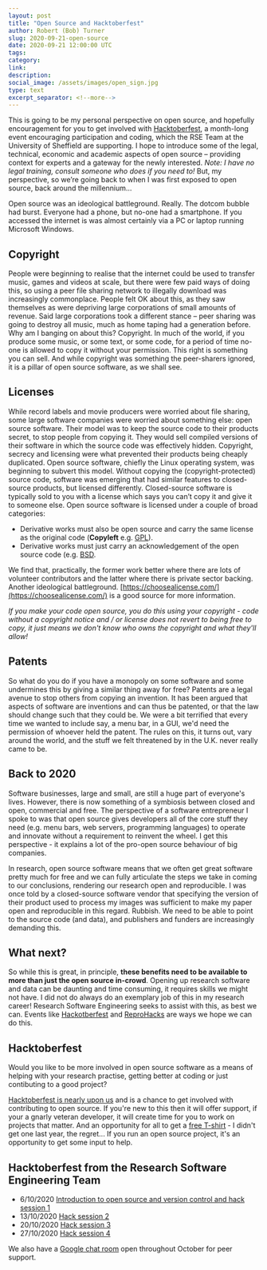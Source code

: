 ```yaml
---
layout: post
title: "Open Source and Hacktoberfest"
author: Robert (Bob) Turner
slug: 2020-09-21-open-source
date: 2020-09-21 12:00:00 UTC
tags:
category:
link:
description:
social_image: /assets/images/open_sign.jpg
type: text
excerpt_separator: <!--more-->
---
```


This is going to be my personal perspective on open source, and hopefully encouragement for you to get involved with [Hacktoberfest](https://hacktoberfest.digitalocean.com/), a month-long event encouraging participation and coding, which the RSE Team at the University of Sheffield are supporting. I hope to introduce some of the legal, technical, economic and academic aspects of open source – providing context for experts and a gateway for the newly interested. *Note: I have no legal training, consult someone who does if you need to!* But, my perspective, so we’re going back to when I was first exposed to open source, back around the millennium…

<!--more-->

Open source was an ideological battleground. Really. The dotcom bubble had burst. Everyone had a phone, but no-one had a smartphone. If you accessed the internet is was almost certainly via a PC or laptop running Microsoft Windows.

## Copyright

People were beginning to realise that the internet could be used to transfer music, games and videos at scale, but there were few paid ways of doing this, so using a peer file sharing network to illegally download was increasingly commonplace. People felt OK about this, as they saw themselves as were depriving large corporations of small amounts of revenue. Said large corporations took a different stance – peer sharing was going to destroy all music, much as home taping had a generation before. Why am I banging on about this? Copyright. In much of the world, if you produce some music, or some text, or some code, for a period of time no-one is allowed to copy it without your permission. This right is something you can sell. And while copyright was something the peer-sharers ignored, it is a pillar of open source software, as we shall see.

## Licenses

While record labels and movie producers were worried about file sharing, some large software companies were worried about something else: open source software. Their model was to keep the source code to their products secret, to stop people from copying it. They would sell compiled versions of their software in which the source code was effectively hidden. Copyright, secrecy and licensing were what prevented their products being cheaply duplicated. Open source software, chiefly the Linux operating system, was beginning to subvert this model. Without copying the (copyright-protected) source code, software was emerging that had similar features to closed-source products, but licensed differently. Closed-source software is typically sold to you with a license which says you can’t copy it and give it to someone else. Open source software is licensed under a couple of broad categories:

- Derivative works must also be open source and carry the same license as the original code (**Copyleft** e.g. [GPL](https://www.gnu.org/licenses/gpl-3.0.en.html)).
- Derivative works must just carry an acknowledgement of the open source code (e.g. [BSD](https://opensource.org/licenses/BSD-3-Clause).

We find that, practically, the former work better where there are lots of volunteer contributors and the latter where there is private sector backing. Another ideological battleground. [https://choosealicense.com/](https://choosealicense.com/) is a good source for more information.

*If you make your code open source, you do this using your copyright - code without a copyright notice and / or license does not revert to being free to copy, it just means we don't know who owns the copyright and what they'll allow!*

## Patents

So what do you do if you have a monopoly on some software and some undermines this by giving a similar thing away for free? Patents are a legal avenue to stop others from copying an invention. It has been argued that aspects of software are inventions and can thus be patented, or that the law should change such that they could be. We were a bit terrified that every time we wanted to include say, a menu bar, in a GUI, we'd need the permission of whoever held the patent. The rules on this, it turns out, vary around the world, and the stuff we felt threatened by in the U.K. never really came to be.

## Back to 2020

Software businesses, large and small, are still a huge part of everyone's lives. However, there is now something of a symbiosis between closed and open, commercial and free. The perspective of a software entrepreneur I spoke to was that open source gives developers all of the core stuff they need (e.g. menu bars, web servers, programming languages) to operate and innovate without a requirement to reinvent the wheel. I get this perspective - it explains a lot of the pro-open source behaviour of big companies.

In research, open source software means that we often get great software pretty much for free and we can fully articulate the steps we take in coming to our conclusions, rendering our research open and reproducible. I was once told by a closed-source software vendor that specifying the version of their product used to process my images was sufficient to make my paper open and reproducible in this regard. Rubbish. We need to be able to point to the source code (and data), and publishers and funders are increasingly demanding this.

## What next?

So while this is great, in principle, **these benefits need to be available to more than just the open source in-crowd**. Opening up research software and data can be daunting and time consuming, it requires skills we might not have. I did not do always do an exemplary job of this in my research career! Research Software Engineering seeks to assist with this, as best we can. Events like [Hackotberfest](../../training/workshop/2020-10-06-hacktoberfest-2020/) and [ReproHacks](https://n8cir.org.uk/news/reprohacks/) are ways we hope we can do this.

## Hacktoberfest

Would you like to be more involved in open source software as a means of helping with your research practise, getting better at coding or just contibuting to a good project?

[Hacktoberfest is nearly upon us](../../training/workshop/2020-10-06-hacktoberfest-2020/) and is a chance to get involved with contributing to open source. If you're new to this then it will offer support, if your a gnarly veteran developer, it will create time for you to work on projects that matter. And an opportunity for all to get a [free T-shirt](https://hacktoberfest.digitalocean.com/) - I didn't get one last year, the regret... If you run an open source project, it's an opportunity to get some input to help.

## Hacktoberfest from the Research Software Engineering Team

* 6/10/2020 [Introduction to open source and version control and hack session 1](../../training/workshop/2020-10-06-hacktoberfest/)
* 13/10/2020 [Hack session 2](../../training/workshop/2020-10-13-hacktoberfest/)
* 20/10/2020 [Hack session 3](../../training/workshop/2020-10-20-hacktoberfest/)
* 27/10/2020 [Hack session 4](../../training/workshop/2020-10-27-hacktoberfest/)

We also have a [Google chat room](https://chat.google.com/u/1/room/AAAACIgHIK0) open throughout October for peer support.
